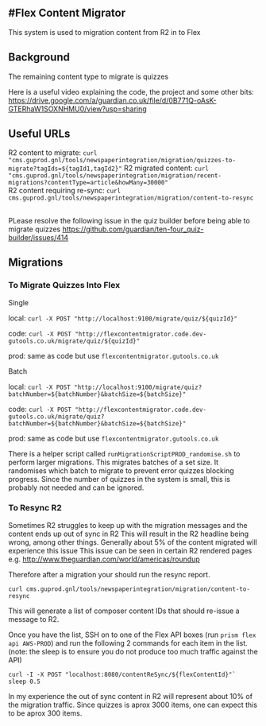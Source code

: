 #Flex Content Migrator
-----------------------

This system is used to migration content from R2 in to Flex

## Background

The remaining content type to migrate is quizzes

Here is a useful video explaining the code, the project and some other bits:
https://drive.google.com/a/guardian.co.uk/file/d/0B771Q-oAsK-GTERhaW1SOXNHMU0/view?usp=sharing


## Useful URLs

R2 content to migrate:          `curl "cms.guprod.gnl/tools/newspaperintegration/migration/quizzes-to-migrate?tagIds=${tagId1,tagId2}"`
R2 migrated content:            `curl "cms.guprod.gnl/tools/newspaperintegration/migration/recent-migrations?contentType=article&howMany=30000"`  
R2 content requiring re-sync:   `curl cms.guprod.gnl/tools/newspaperintegration/migration/content-to-resync`


##
PLease resolve the following issue in the quiz builder before being able to migrate quizzes
https://github.com/guardian/ten-four_quiz-builder/issues/414


## Migrations

### To Migrate Quizzes Into Flex

Single

local:  `curl -X POST "http://localhost:9100/migrate/quiz/${quizId}"`

code:   `curl -X POST "http://flexcontentmigrator.code.dev-gutools.co.uk/migrate/quiz/${quizId}"`

prod:   same as code but use `flexcontentmigrator.gutools.co.uk`

Batch

local:  `curl -X POST "http://localhost:9100/migrate/quiz?batchNumber=${batchNumber}&batchSize=${batchSize}"`

code:   `curl -X POST "http://flexcontentmigrator.code.dev-gutools.co.uk/migrate/quiz?batchNumber=${batchNumber}&batchSize=${batchSize}"`

prod:   same as code but use `flexcontentmigrator.gutools.co.uk`


There is a helper script called `runMigrationScriptPROD_randomise.sh` to perform larger migrations.
This migrates batches of a set size. It randomises which batch to migrate to prevent error quizzes blocking progress.
Since the number of quizzes in the system is small, this is probably not needed and can be ignored.

### To Resync R2 

Sometimes R2 struggles to keep up with the migration messages and the content ends up out of sync in R2
This will result in the R2 headline being wrong, among other things.
Generally about 5% of the content migrated will experience this issue
This issue can be seen in certain R2 rendered pages e.g. http://www.theguardian.com/world/americas/roundup

Therefore after a migration your should run the resync report.

`curl cms.guprod.gnl/tools/newspaperintegration/migration/content-to-resync`

This will generate a list of composer content IDs that should re-issue a message to R2.

Once you have the list, SSH on to one of the Flex API boxes (run `prism flex api AWS-PROD`) and run the following 2 commands for each item in the list.
(note: the sleep is to ensure you do not produce too much traffic against the API)

```
curl -I -X POST "localhost:8080/contentReSync/${flexContentId}"`
sleep 0.5
```

In my experience the out of sync content in R2 will represent about 10% of the migration traffic.
Since quizzes is aprox 3000 items, one can expect this to be aprox 300 items.





